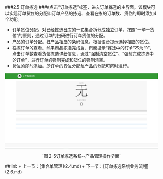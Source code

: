###2.5 订单拣选
####点击“订单拣选”标签，进入订单拣选的主界面。该模块可以实现订单货位的分配和订单产品的拣选、查看在拣的订单数、货位的即时添加4个功能。
- 订单货位分配。对已经拣选出库的一联集合拆分成独立订单，按照”一单一货位“的原则，通过订单的扫码进行订单货位的分配。
- 产品的订单分配。扫产品相应的条码信息，根据语音提示选择相应的货位。 
- 在拣订单的查看。如果商品拣选完成后，页面提示“拣选中的订单”不为“0”，点击订单数查看货位拣选详细信息，通过“强制清空货位”、“强制完成拣选中的订单”，进行订单的强制完成和货位的强制清空。
- 货位的即时添加。即订单的货位分配和产品的分配可同时进行。
<img src="images/订单拣选刘.png"  alt = "图 2-5订单拣选系统--产品管理操作界面" align=center />
 <p align=center>`图 2-5订单拣选系统--产品管理操作界面`</p>
  ##link
+ 上一节：[集合单管理](2.4.md)
+ 下一节：[订单拣选系统业务流程](2.6.md)